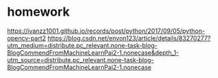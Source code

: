# homework
https://ivanzz1001.github.io/records/post/python/2017/09/05/python-opencv-part2
https://blog.csdn.net/envon123/article/details/83270277?utm_medium=distribute.pc_relevant.none-task-blog-BlogCommendFromMachineLearnPai2-1.nonecase&depth_1-utm_source=distribute.pc_relevant.none-task-blog-BlogCommendFromMachineLearnPai2-1.nonecase
